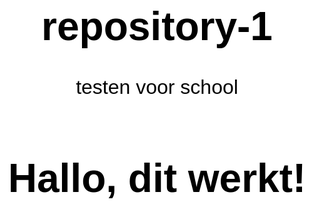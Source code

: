# repository-1
testen voor school
<!DOCTYPE html>
<html lang="nl">
<head>
    <meta charset="UTF-8">
    <meta name="viewport" content="width=device-width, initial-scale=1.0">
    <title>Hallo, dit werkt!</title>
    <style>
        body {
            background-color: #ffffff;
            color: #000000;
            font-family: Arial, sans-serif;
            text-align: center;
            padding: 20%;
            font-size: 2rem;
        }
    </style>
</head>
<body>
    <h1>Hallo, dit werkt!</h1>
</body>
</html>
